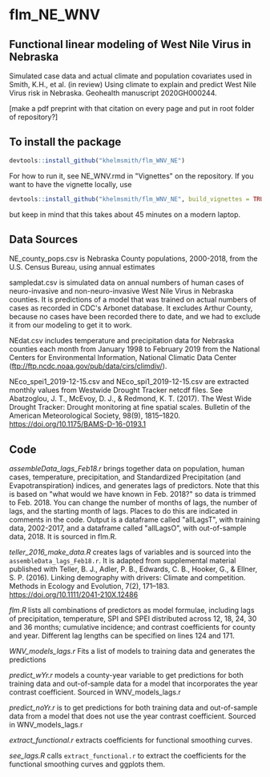 # flm_NE_WNV

## Functional linear modeling of West Nile Virus in Nebraska

Simulated case data and actual climate and population covariates used in 
Smith, K.H., et al. (in review) Using climate to explain and predict West Nile Virus risk in Nebraska.
Geohealth manuscript 2020GH000244.

[make a pdf preprint with that citation on every page and put in root folder of repository?]

## To install the package

```r
devtools::install_github("khelmsmith/flm_WNV_NE")
```

For how to run it, see NE_WNV.rmd in "Vignettes" on the repository. If you want
to have the vignette locally, use 

```r
devtools::install_github("khelmsmith/flm_WNV_NE", build_vignettes = TRUE)
```

but keep in mind that this takes about 45 minutes on a modern laptop.

## Data Sources

NE_county_pops.csv is Nebraska County populations, 2000-2018, from the U.S. Census Bureau, using annual estimates

sampledat.csv is simulated data on annual numbers of human cases of neuro-invasive and non-neuro-invasive West Nile Virus in Nebraska counties. It is predictions of a model that was trained on actual numbers of cases as recorded in CDC's Arbonet database. It excludes Arthur County, because no cases have been recorded there to date, and we had to exclude it from our modeling to get it to work. 

NEdat.csv includes temperature and precipitation data for Nebraska counties each month from January 1998 to February 2019 from the National Centers for Environmental Information, National Climatic Data Center (ftp://ftp.ncdc.noaa.gov/pub/data/cirs/climdiv/).

NEco_spei1_2019-12-15.csv and NEco_spi1_2019-12-15.csv are extracted monthly values from Westwide Drought Tracker netcdf files. See Abatzoglou, J. T., McEvoy, D. J., & Redmond, K. T. (2017). The West Wide Drought Tracker: Drought monitoring at fine spatial scales. Bulletin of the American Meteorological Society, 98(9), 1815–1820. https://doi.org/10.1175/BAMS-D-16-0193.1

## Code

*assembleData_lags_Feb18.r* brings together data on population, human cases, temperature, precipitation, and Standardized Precipitation (and Evapotranspiration) indices, and generates lags of predictors. Note that this is based on "what would we have known in Feb. 2018?" so data is trimmed to Feb. 2018. You can change the number of months of lags, the number of lags, and the starting month of lags. Places to do this are indicated in comments in the code. Output is a dataframe called "allLagsT", with training data, 2002-2017, and a dataframe called "allLagsO", with out-of-sample data, 2018. It is sourced in flm.R. 

*teller_2016_make_data.R* creates lags of variables and is sourced into the `assembleData_lags_Feb18.r`. It is adapted from supplemental material published with Teller, B. J., Adler, P. B., Edwards, C. B., Hooker, G., & Ellner, S. P. (2016). Linking demography with drivers: Climate and competition. Methods in Ecology and Evolution, 7(2), 171–183. https://doi.org/10.1111/2041-210X.12486

*flm.R* lists all combinations of predictors as model formulae, including lags of precipitation, temperature, SPI and SPEI distributed across 12, 18, 24, 30 and 36 months; cumulative incidence; and contrast coefficients for county and year. Different lag lengths can be specified on lines 124 and 171.  

*WNV_models_lags.r* Fits a list of models to training data and generates the predictions 

*predict_wYr.r* models a county-year variable to get predictions for both training data and out-of-sample data for a model that incorporates the year contrast coefficient. Sourced in WNV_models_lags.r 

*predict_noYr.r* is to get predictions for both training data and out-of-sample data from a model that does not use the year contrast coefficient. Sourced in WNV_models_lags.r 

*extract_functional.r* extracts coefficients for functional smoothing curves.

*see_lags.R* calls `extract_functional.r` to extract the coefficients for the functional smoothing curves and ggplots them. 
